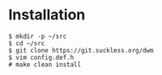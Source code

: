# Installation
```
$ mkdir -p ~/src
$ cd ~/src
$ git clone https://git.suckless.org/dwm
$ vim config.def.h
# make clean install
```
